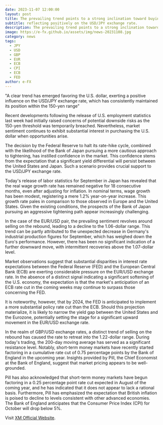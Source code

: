 ```yaml
---
date: 2023-11-07 12:00:00
layout: post
title: The prevailing trend points to a strong inclination toward buying the U.S. dollar
subtitle: reflecting positively on the USD/JPY exchange rate.
description: The prevailing trend points to a strong inclination toward buying the U.S. dollar, reflecting positively on the USD/JPY exchange rate.
image: https://e-fx.github.io/assets/img/news-20231108.jpg
category: news
tags:
  - JPY
  - USD
  - GBP
  - EUR
  - ECB
  - CPI
  - ECB
  - FED
author: e-FX
---
```


"A clear trend has emerged favoring the U.S. dollar, exerting a positive influence on the USD/JPY exchange rate, which has consistently maintained its position within the 150-yen range"

Recent developments following the release of U.S. employment statistics last week had initially raised concerns of potential downside risks as the 150-yen threshold was temporarily breached. Nevertheless, market sentiment continues to exhibit substantial interest in purchasing the U.S. dollar when opportunities arise.

The decision by the Federal Reserve to halt its rate-hike cycle, combined with the likelihood of the Bank of Japan pursuing a more cautious approach to tightening, has instilled confidence in the market. This confidence stems from the expectation that a significant yield differential will persist between the United States and Japan. Such a scenario provides crucial support to the USD/JPY exchange rate.

Today's release of labor statistics for September in Japan has revealed that the real wage growth rate has remained negative for 18 consecutive months, even after adjusting for inflation. In nominal terms, wage growth has been modest, registering a mere 1.2% year-on-year increase. This growth rate pales in comparison to those observed in Europe and the United States. Given the existing conditions, the prospects of the Bank of Japan pursuing an aggressive tightening path appear increasingly challenging.

In the case of the EUR/USD pair, the prevailing sentiment revolves around selling on the rebound, leading to a decline to the 1.06-dollar range. This trend can be partly attributed to the unexpected decrease in Germany's industrial production figures for September, which has weighed down the Euro's performance. However, there has been no significant indication of a further downward move, with intermittent recoveries above the 1.07-dollar level.

Market observations suggest that substantial disparities in interest rate expectations between the Federal Reserve (FED) and the European Central Bank (ECB) are exerting considerable pressure on the EUR/USD exchange rate. In the absence of a distinct signal indicating a significant softening of the U.S. economy, the expectation is that the market's anticipation of an ECB rate cut in the coming weeks may continue to surpass those concerning the FED.

It is noteworthy, however, that by 2024, the FED is anticipated to implement a more substantial policy rate cut than the ECB. Should this projection materialize, it is likely to narrow the yield gap between the United States and the Eurozone, potentially setting the stage for a significant upward movement in the EUR/USD exchange rate.

In the realm of GBP/USD exchange rates, a distinct trend of selling on the rebound has caused the rate to retreat into the 1.22-dollar range. During today's trading, the 200-day moving average has served as a significant resistance level. Notably, short-term money markets have recently started factoring in a cumulative rate cut of 0.75 percentage points by the Bank of England in the upcoming year. Insights provided by Pill, the Chief Economist at the Bank of England, suggest that market pricing appears to be well-grounded.

Pill has also acknowledged that short-term money markets have begun factoring in a 0.25 percentage point rate cut expected in August of the coming year, and he has indicated that it does not appear to lack a rational basis. Furthermore, Pill has emphasized the expectation that British inflation is poised to decline to levels consistent with other advanced economies. The Bank of England anticipates that the Consumer Price Index (CPI) for October will drop below 5%.


Visit [XM Official Website](https://clicks.pipaffiliates.com/c?c=550036&l=en&p=0).
